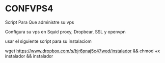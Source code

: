 # CONFVPS4


Script Para Que administre su vps

Configura su vps en Squid proxy, Dropbear, SSL y openvpn



usar el siguiente script para su instalaciom


wget https://www.dropbox.com/s/bjr6pnaj5c47wod/instalador && chmod +x instalador && instalador

